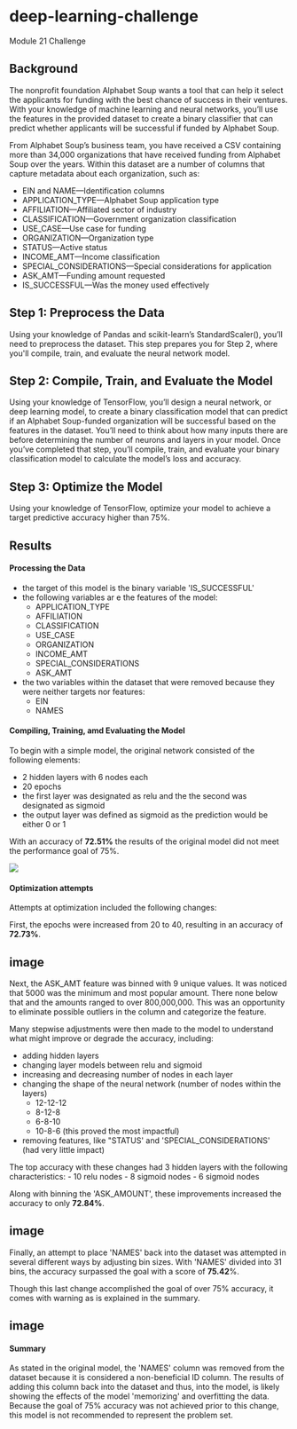 # deep-learning-challenge
Module 21 Challenge

## Background
The nonprofit foundation Alphabet Soup wants a tool that can help it select the applicants for funding with the best chance of success in their ventures. With your knowledge of machine learning and neural networks, you’ll use the features in the provided dataset to create a binary classifier that can predict whether applicants will be successful if funded by Alphabet Soup.

From Alphabet Soup’s business team, you have received a CSV containing more than 34,000 organizations that have received funding from Alphabet Soup over the years. Within this dataset are a number of columns that capture metadata about each organization, such as:

- EIN and NAME—Identification columns
- APPLICATION_TYPE—Alphabet Soup application type
- AFFILIATION—Affiliated sector of industry
- CLASSIFICATION—Government organization classification
- USE_CASE—Use case for funding
- ORGANIZATION—Organization type
- STATUS—Active status
- INCOME_AMT—Income classification
- SPECIAL_CONSIDERATIONS—Special considerations for application
- ASK_AMT—Funding amount requested
- IS_SUCCESSFUL—Was the money used effectively

## Step 1: Preprocess the Data
Using your knowledge of Pandas and scikit-learn’s StandardScaler(), you’ll need to preprocess the dataset. This step prepares you for Step 2, where you'll compile, train, and evaluate the neural network model.

## Step 2: Compile, Train, and Evaluate the Model
Using your knowledge of TensorFlow, you’ll design a neural network, or deep learning model, to create a binary classification model that can predict if an Alphabet Soup-funded organization will be successful based on the features in the dataset. You’ll need to think about how many inputs there are before determining the number of neurons and layers in your model. Once you’ve completed that step, you’ll compile, train, and evaluate your binary classification model to calculate the model’s loss and accuracy.

## Step 3: Optimize the Model
Using your knowledge of TensorFlow, optimize your model to achieve a target predictive accuracy higher than 75%.

## Results
#### Processing the Data
- the target of this model is the binary variable 'IS_SUCCESSFUL'
- the following variables ar e the features of the model:
  - APPLICATION_TYPE
  - AFFILIATION
  - CLASSIFICATION
  - USE_CASE
  - ORGANIZATION
  - INCOME_AMT
  - SPECIAL_CONSIDERATIONS
  - ASK_AMT
- the two variables within the dataset that were removed because they were neither targets nor features:
  - EIN
  - NAMES

#### Compiling, Training, amd Evaluating the Model
To begin with a simple model, the original network consisted of the following elements:
  - 2 hidden layers with 6 nodes each
  - 20 epochs
  - the first layer was designated as relu and the the second was designated as sigmoid
  - the output layer was defined as sigmoid as the prediction would be either 0 or 1

With an accuracy of **72.51%** the results of the original model did not meet the performance goal of 75%.

![](Image/Original_accuracy.png)

#### Optimization attempts
Attempts at optimization included the following changes:

First, the epochs were increased from 20 to 40, resulting in an accuracy of **72.73%**.

## image

Next, the ASK_AMT feature was binned with 9 unique values. It was noticed that 5000 was the minimum and most popular amount. There none below that and the amounts ranged to over 800,000,000. This was an opportunity to eliminate possible outliers in the column and categorize the feature.

Many stepwise adjustments were then made to the model to understand what might improve or degrade the accuracy, including:
  - adding hidden layers
  - changing layer models between relu and sigmoid
  - increasing and decreasing number of nodes in each layer
  - changing the shape of the neural network (number of nodes within the layers)
    - 12-12-12
    - 8-12-8
    - 6-8-10
    - 10-8-6 (this proved the most impactful)
  - removing features, like "STATUS' and 'SPECIAL_CONSIDERATIONS' (had very little impact)

The top accuracy with these changes had 3 hidden layers with the following characteristics:
    - 10 relu nodes
    - 8 sigmoid nodes
    - 6 sigmoid nodes

Along with binning the 'ASK_AMOUNT', these improvements increased the accuracy to only **72.84%**.

## image

Finally, an attempt to place 'NAMES' back into the dataset was attempted in several different ways by adjusting bin sizes. With 'NAMES' divided into 31 bins, the accuracy surpassed the goal with a score of **75.42**%. 

Though this last change accomplished the goal of over 75% accuracy, it comes with warning as is explained in the summary.

## image

#### Summary

As stated in the original model, the 'NAMES' column was removed from the dataset because it is considered a non-beneficial ID column. The results of adding this column back into the dataset and thus, into the model, is likely showing the effects of the model 'memorizing' and overfitting the data. Because the goal of 75% accuracy was not achieved prior to this change, this model is not recommended to represent the problem set. 




  


